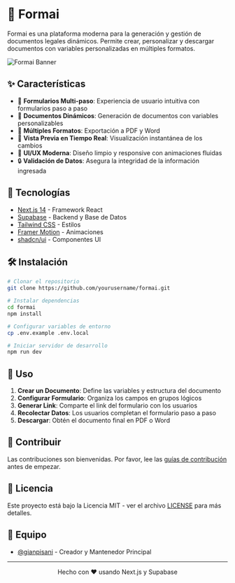 # 📝 Formai

Formai es una plataforma moderna para la generación y gestión de documentos legales dinámicos. Permite crear, personalizar y descargar documentos con variables personalizadas en múltiples formatos.

![Formai Banner](https://raw.githubusercontent.com/gianpisani/formai/main/public/banner.png)

## ✨ Características

- 🎯 **Formularios Multi-paso**: Experiencia de usuario intuitiva con formularios paso a paso
- 📄 **Documentos Dinámicos**: Generación de documentos con variables personalizables
- 💾 **Múltiples Formatos**: Exportación a PDF y Word
- 🔄 **Vista Previa en Tiempo Real**: Visualización instantánea de los cambios
- 🎨 **UI/UX Moderna**: Diseño limpio y responsive con animaciones fluidas
- 🔒 **Validación de Datos**: Asegura la integridad de la información ingresada

## 🚀 Tecnologías

- [Next.js 14](https://nextjs.org/) - Framework React
- [Supabase](https://supabase.com/) - Backend y Base de Datos
- [Tailwind CSS](https://tailwindcss.com/) - Estilos
- [Framer Motion](https://www.framer.com/motion/) - Animaciones
- [shadcn/ui](https://ui.shadcn.com/) - Componentes UI

## 🛠️ Instalación

```bash
# Clonar el repositorio
git clone https://github.com/yourusername/formai.git

# Instalar dependencias
cd formai
npm install

# Configurar variables de entorno
cp .env.example .env.local

# Iniciar servidor de desarrollo
npm run dev
```

## 📖 Uso

1. **Crear un Documento**: Define las variables y estructura del documento
2. **Configurar Formulario**: Organiza los campos en grupos lógicos
3. **Generar Link**: Comparte el link del formulario con los usuarios
4. **Recolectar Datos**: Los usuarios completan el formulario paso a paso
5. **Descargar**: Obtén el documento final en PDF o Word

## 🤝 Contribuir

Las contribuciones son bienvenidas. Por favor, lee las [guías de contribución](CONTRIBUTING.md) antes de empezar.

## 📄 Licencia

Este proyecto está bajo la Licencia MIT - ver el archivo [LICENSE](LICENSE) para más detalles.

## 👥 Equipo

- [@gianpisani](https://github.com/gianpisani) - Creador y Mantenedor Principal

---

<p align="center">
  Hecho con ❤️ usando Next.js y Supabase
</p>
